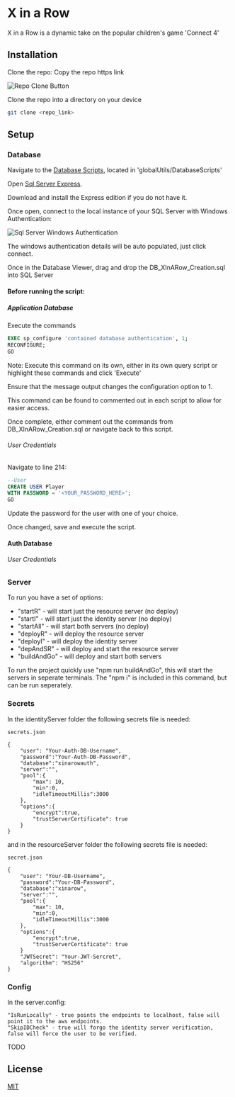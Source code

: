 # X in a Row

X in a Row is a dynamic take on the popular children's game 'Connect 4'

## Installation

Clone the repo:
Copy the repo https link

![Repo Clone Button](https://thumbs2.imgbox.com/36/67/Vrk0zUFk_t.png)

Clone the repo into a directory on your device
```bash
git clone <repo_link>
```

## Setup
### Database
Navigate to the [Database Scripts](https://github.com/Manuel-Nunes/XInARow/tree/main/globalUtils/DatabaseScripts), located in 'globalUtils/DatabaseScripts'

Open [Sql Server Express](https://www.microsoft.com/en-us/sql-server/sql-server-downloads). 

Download and install the Express edition if you do not have it.

Once open, connect to the local instance of your SQL Server with Windows Authentication:

![Sql Server Windows Authentication](https://thumbs2.imgbox.com/dd/5e/GFQO0RDi_t.png)

The windows authentication details will be auto populated, just click connect.

Once in the Database Viewer, drag and drop the DB_XInARow_Creation.sql into SQL Server

#### Before running the script:

##### Application Database
Execute the commands
```sql
EXEC sp_configure 'contained database authentication', 1;
RECONFIGURE;
GO
```
Note: Execute this command on its own, either in its own query script or highlight these commands and click 'Execute'

Ensure that the message output changes the configuration option to 1.

This command can be found to commented out in each script to allow for easier access.

Once complete, either comment out the commands from DB_XInARow_Creation.sql or navigate back to this script.

###### User Credentials
Navigate to line 214:
```sql
--User
CREATE USER Player
WITH PASSWORD = '<YOUR_PASSWORD_HERE>';
GO
```
Update the password for the user with one of your choice.

Once changed, save and execute the script.

#### Auth Database
###### User Credentials

### Server
To run you have a set of options:
- "startR" - will start just the resource server (no deploy)
- "startI" - will start just the identity server (no deploy)
- "startAll" - will start both servers (no deploy)
- "deployR" - will deploy the resource server
- "deployI" - will deploy the identity server
- "depAndSR" - will deploy and start the resource server
- "buildAndGo" - will deploy and start both servers

To run the project quickly use "npm run buildAndGo", this will start the servers in seperate terminals. The "npm i" is included in this command, but can be run seperately.


### Secrets
In the identityServer folder the following secrets file is needed:

    secrets.json

    {
        "user": "Your-Auth-DB-Username",
        "password":"Your-Auth-DB-Password",
        "database":"xinarowauth",
        "server":"",
        "pool":{
            "max": 10,
            "min":0,
            "idleTimeoutMillis":3000
        },
        "options":{
            "encrypt":true,
            "trustServerCertificate": true
        }
    }

and in the resourceServer folder the following secrets file is needed:

    secret.json

    {
        "user": "Your-DB-Username",
        "password":"Your-DB-Password",
        "database":"xinarow",
        "server":"",
        "pool":{
            "max": 10,
            "min":0,
            "idleTimeoutMillis":3000
        },
        "options":{
            "encrypt":true,
            "trustServerCertificate": true
        }
        "JWTSecret": "Your-JWT-Sercret",
        "algorithm": "HS256"
    }

### Config
In the server.config:

    "IsRunLocally" - true points the endpoints to localhost, false will point it to the aws endpoints.
    "SkipIDCheck" - true will forgo the identity server verification, false will force the user to be verified.
TODO

## License

[MIT](https://choosealicense.com/licenses/mit/)
